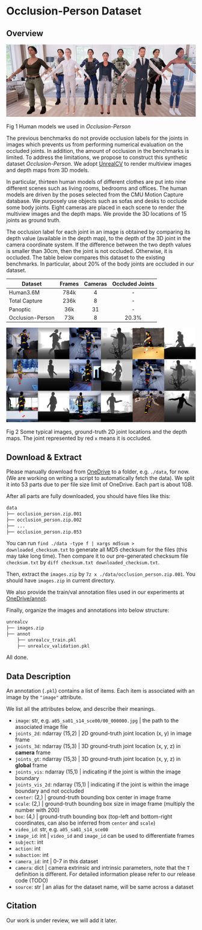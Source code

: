 # Occlusion-Person Dataset

## Overview
![humans](src/humans.jpg)

Fig 1 Human models we used in *Occlusion-Person*

The previous benchmarks do not provide occlusion labels for the joints in images which prevents us from performing numerical evaluation on the occluded joints. In addition, the amount of occlusion in the benchmarks is limited. To address the limitations, we propose to construct this synthetic dataset *Occlusion-Person*. We adopt [UnrealCV](https://unrealcv.org/) to render multiview images and depth maps from 3D models. 

In particular, thirteen human models of different clothes are put into nine different scenes such as living rooms, bedrooms and offices. The human models are driven by the poses selected from the CMU Motion Capture database. We purposely use objects such as sofas and desks to occlude some body joints. Eight cameras are placed in each scene to render the multiview images and the depth maps. We provide the 3D locations of 15 joints as ground truth. 

The occlusion label for each joint in an image is obtained by comparing its depth value (available in the depth map), to the depth of the 3D joint in the camera coordinate system. If the difference between the two depth values is smaller than 30cm, then the joint is not occluded. Otherwise, it is occluded.  The table below compares this dataset to the existing benchmarks. In particular, about 20% of the body joints are occluded in our dataset. 

| Dataset          | Frames | Cameras | Occluded Joints |
|------------------|:------:|:-------:|:---------------:|
| Human3.6M        |  784k  |    4    |        -        |
| Total Capture    |  236k  |    8    |        -        |
| Panoptic         |   36k  |    31   |        -        |
| Occlusion-Person |   73k  |    8    |      20.3%      |

![occluded_joints](src/glance.png)

Fig 2 Some typical images, ground-truth 2D joint locations and the depth maps. The joint represented by red `x` means it is occluded.



## Download & Extract

Please manually download from [OneDrive](https://dllabml-my.sharepoint.com/:f:/g/personal/research_dllabml_onmicrosoft_com/Et_em__avxZBp6DBz3u7uNkBzxazl7QpfzJ0w3JRhWkL4A) to a folder, e.g. `./data`, for now. (We are working on writing a script to automatically fetch the data). We split it into 53 parts due to per file size limit of OneDrive. Each part is about 1GB.

After all parts are fully downloaded, you should have files like this:
```
data
├── occlusion_person.zip.001
├── occlusion_person.zip.002
├── ...
├── occlusion_person.zip.053
```
You can run `find ./data -type f | xargs md5sum > downloaded_checksum.txt` to generate all MD5 checksum for the files (this may take long time). Then compare it to our pre-generated checksum file `checksum.txt` by `diff checksum.txt downloaded_checksum.txt`.

Then, extract the `images.zip` by `7z x ./data/occlusion_person.zip.001`. You should have `images.zip` in current directory.

We also provide the train/val annotation files used in our experiments at [OneDrive/annot](https://dllabml-my.sharepoint.com/:f:/g/personal/research_dllabml_onmicrosoft_com/Esvv1AneSPxLogt4oVRU6XkBCXpynjlcJTfFsNEEgdv3LQ?e=dlODDF). 

Finally, organize the images and annotations into below structure:
```
unrealcv
├── images.zip
├── annot
    ├── unrealcv_train.pkl
    ├── unrealcv_validation.pkl
```

All done.

## Data Description

An annotation (`.pkl`) contains a list of items. Each item is associated with an image by the `"image"` attribute.

We list all the attributes below, and describe their meanings.
- `image`: str, e.g. `a05_sa01_s14_sce00/00_000000.jpg` | the path to the associated image file
- `joints_2d`: ndarray (15,2) | 2D ground-truth joint location (x, y) in image frame
- `joints_3d`: ndarray (15,3) | 3D ground-truth joint location (x, y, z) in **camera** frame
-  `joints_gt`: ndarray (15,3) | 3D ground-truth joint location (x, y, z) in **global** frame
- `joints_vis`: ndarray (15,1) | indicating if the joint is within the image boundary
- `joints_vis_2d`: ndarray (15,1) | indicating if the joint is within the image boundary and not occluded
- `center`: (2,) | ground-truth bounding box center in image frame
- `scale`: (2,) | ground-truth bounding box size in image frame (multiply the number with 200)
- `box`: (4,) | ground-truth bounding box (top-left and bottom-right coordinates, can also be inferred from `center` and `scale`)
- `video_id`: str, e.g. `a05_sa01_s14_sce00`
- `image_id`: int | `video_id` and `image_id` can be used to differentiate frames
- `subject`: int
- `action`: int
- `subaction`: int
- `camera_id`: int | 0-7 in this dataset
- `camera`: dict | camera extrinsic and intrinsic parameters, note that the `T` definition is different. For detailed information please refer to our release code (TODO)
- `source`: str | an alias for the dataset name, will be same across a dataset



## Citation
Our work is under review, we will add it later.
